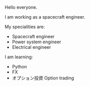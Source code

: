 Hello everyone.

I am working as a spacecraft engineer.

My specialities are: 
- Spacecraft engineer
- Power system engineer
- Electrical engineer

I am learning:
- Python
- FX
- オプション投資 Option trading
